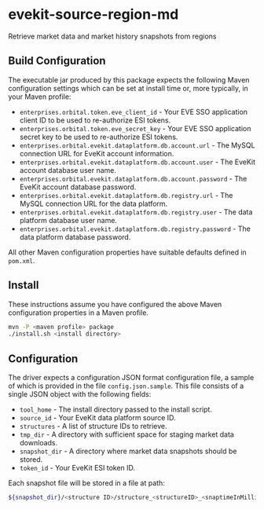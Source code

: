 # evekit-source-region-md
Retrieve market data and market history snapshots from regions

## Build Configuration

The executable jar produced by this package expects the following Maven configuration settings which can
be set at install time or, more typically, in your Maven profile:

* `enterprises.orbital.token.eve_client_id` - Your EVE SSO application client ID to be used to re-authorize ESI tokens.
* `enterprises.orbital.token.eve_secret_key` - Your EVE SSO application secret key to be used to re-authorize ESI tokens.
* `enterprises.orbital.evekit.dataplatform.db.account.url` - The MySQL connection URL for EveKit account information.
* `enterprises.orbital.evekit.dataplatform.db.account.user` - The EveKit account database user name.
* `enterprises.orbital.evekit.dataplatform.db.account.password` - The EveKit account database password.
* `enterprises.orbital.evekit.dataplatform.db.registry.url` - The MySQL connection URL for the data platform.
* `enterprises.orbital.evekit.dataplatform.db.registry.user` - The data platform database user name.
* `enterprises.orbital.evekit.dataplatform.db.registry.password` - The data platform database password.

All other Maven configuration properties have suitable defaults defined in `pom.xml`.

## Install

These instructions assume you have configured the above Maven configuration properties in a Maven profile.

```bash
mvn -P <maven profile> package
./install.sh <install directory>
```

## Configuration

The driver expects a configuration JSON format configuration file, a sample of which is provided in
the file `config.json.sample`.  This file consists of a single JSON object with the following fields:

* `tool_home` - The install directory passed to the install script.
* `source_id` - Your EveKit data platform source ID.
* `structures` - A list of structure IDs to retrieve.
* `tmp_dir` - A directory with sufficient space for staging market data downloads.
* `snapshot_dir` - A directory where market data snapshots should be stored.
* `token_id` - Your EveKit ESI token ID.

Each snapshot file will be stored in a file at path:

```bash
${snapshot_dir}/<structure ID>/structure_<structureID>_<snaptimeInMillisUTC>_<YYYYMMDD>.csv.gz

```
